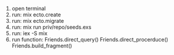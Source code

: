 1. open terminal
2. run: mix ecto.create
3. run: mix ecto.migrate
4. run: mix run priv/repo/seeds.exs
5. run: iex -S mix
6. run function:
  Friends.direct_query()
  Friends.direct_procerduce()
  Friends.build_fragment()